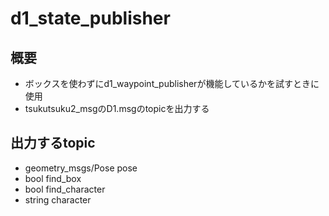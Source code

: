 # d1_state_publisher
## 概要
* ボックスを使わずにd1_waypoint_publisherが機能しているかを試すときに使用<br>
* tsukutsuku2_msgのD1.msgのtopicを出力する<br>
## 出力するtopic
  * geometry_msgs/Pose pose<br>
  * bool find_box<br>
  * bool find_character<br>
  * string character<br>
